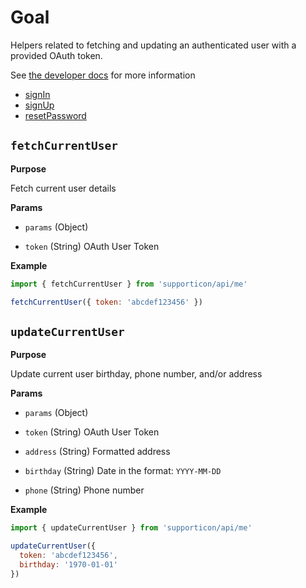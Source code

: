 # Goal

Helpers related to fetching and updating an authenticated user with a provided OAuth token.

See [the developer docs](http://developer.everydayhero.com/users/) for more information

- [signIn](#signin)
- [signUp](#signup)
- [resetPassword](#resetpassword)


## `fetchCurrentUser`

**Purpose**

Fetch current user details

**Params**

- `params` (Object)

- `token` (String) OAuth User Token

**Example**

```javascript
import { fetchCurrentUser } from 'supporticon/api/me'

fetchCurrentUser({ token: 'abcdef123456' })
```


## `updateCurrentUser`

**Purpose**

Update current user birthday, phone number, and/or address

**Params**

- `params` (Object)

- `token` (String) OAuth User Token
- `address` (String) Formatted address
- `birthday` (String) Date in the format: `YYYY-MM-DD`
- `phone` (String) Phone number

**Example**

```javascript
import { updateCurrentUser } from 'supporticon/api/me'

updateCurrentUser({
  token: 'abcdef123456',
  birthday: '1970-01-01'
})
```
